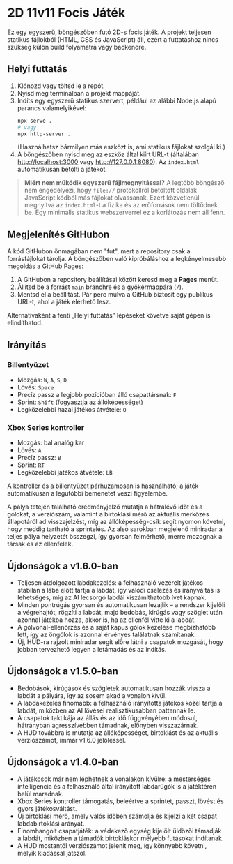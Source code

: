 # 2D 11v11 Focis Játék

Ez egy egyszerű, böngészőben futó 2D-s focis játék. A projekt teljesen statikus fájlokból (HTML, CSS és JavaScript) áll, ezért a futtatáshoz nincs szükség külön build folyamatra vagy backendre.

## Helyi futtatás

1. Klónozd vagy töltsd le a repót.
2. Nyisd meg terminálban a projekt mappáját.
3. Indíts egy egyszerű statikus szervert, például az alábbi Node.js alapú parancs valamelyikével:
   ```bash
   npx serve .
   # vagy
   npx http-server .
   ```
   (Használhatsz bármilyen más eszközt is, ami statikus fájlokat szolgál ki.)
4. A böngészőben nyisd meg az eszköz által kiírt URL-t (általában <http://localhost:3000> vagy <http://127.0.0.1:8080>). Az `index.html` automatikusan betölti a játékot.

> **Miért nem működik egyszerű fájlmegnyitással?**
> A legtöbb böngésző nem engedélyezi, hogy `file://` protokollról betöltött oldalak JavaScript kódból más fájlokat olvassanak. Ezért közvetlenül megnyitva az `index.html`-t a fizika és az erőforrások nem töltődnek be. Egy minimális statikus webszerverrel ez a korlátozás nem áll fenn.

## Megjelenítés GitHubon

A kód GitHubon önmagában nem "fut", mert a repository csak a forrásfájlokat tárolja. A böngészőben való kipróbáláshoz a legkényelmesebb megoldás a GitHub Pages:

1. A GitHubon a repository beállításai között keresd meg a **Pages** menüt.
2. Állítsd be a forrást `main` branchre és a gyökérmappára (`/`).
3. Mentsd el a beállítást. Pár perc múlva a GitHub biztosít egy publikus URL-t, ahol a játék elérhető lesz.

Alternatívaként a fenti „Helyi futtatás” lépéseket követve saját gépen is elindíthatod.

## Irányítás

### Billentyűzet

- Mozgás: `W`, `A`, `S`, `D`
- Lövés: `Space`
- Precíz passz a legjobb pozícióban álló csapattársnak: `F`
- Sprint: `Shift` (fogyasztja az állóképességet)
- Legközelebbi hazai játékos átvétele: `Q`

### Xbox Series kontroller

- Mozgás: bal analóg kar
- Lövés: `A`
- Precíz passz: `B`
- Sprint: `RT`
- Legközelebbi játékos átvétele: `LB`

A kontroller és a billentyűzet párhuzamosan is használható; a játék automatikusan a legutóbbi bemenetet veszi figyelembe.

A pálya tetején található eredményjelző mutatja a hátralévő időt és a gólokat, a verziószám, valamint a birtoklási mérő az aktuális mérkőzés állapotáról ad visszajelzést, míg az állóképesség-csík segít nyomon követni, hogy meddig tartható a sprintelés. Az alsó sarokban megjelenő miniradar a teljes pálya helyzetét összegzi, így gyorsan felmérhető, merre mozognak a társak és az ellenfelek.

## Újdonságok a v1.6.0-ban

- Teljesen átdolgozott labdakezelés: a felhasználó vezérelt játékos stabilan a lába előtt tartja a labdát, így valódi cselezés és irányváltás is lehetséges, míg az AI lecsorgó labdái kiszámíthatóbb ívet kapnak.
- Minden pontrúgás gyorsan és automatikusan lezajlik – a rendszer kijelöli a végrehajtót, rögzíti a labdát, majd bedobás, kirúgás vagy szöglet után azonnal játékba hozza, akkor is, ha az ellenfél vitte ki a labdát.
- A gólvonal-ellenőrzés és a saját kapus gólok kezelése megbízhatóbb lett, így az öngólok is azonnal érvényes találatnak számítanak.
- Új, HUD-ra rajzolt miniradar segít előre látni a csapatok mozgását, hogy jobban tervezhető legyen a letámadás és az indítás.

## Újdonságok a v1.5.0-ban

- Bedobások, kirúgások és szögletek automatikusan hozzák vissza a labdát a pályára, így az sosem akad a vonalon kívül.
- A labdakezelés finomabb: a felhasználó irányította játékos közel tartja a labdát, miközben az AI lövései realisztikusabban pattannak le.
- A csapatok taktikája az állás és az idő függvényében módosul, hátrányban agresszívebben támadnak, előnyben visszazárnak.
- A HUD továbbra is mutatja az állóképességet, birtoklást és az aktuális verziószámot, immár v1.6.0 jelöléssel.

## Újdonságok a v1.4.0-ban

- A játékosok már nem léphetnek a vonalakon kívülre: a mesterséges intelligencia és a felhasználó által irányított labdarúgók is a játéktéren belül maradnak.
- Xbox Series kontroller támogatás, beleértve a sprintet, passzt, lövést és gyors játékosváltást.
- Új birtoklási mérő, amely valós időben számolja és kijelzi a két csapat labdabirtoklási arányát.
- Finomhangolt csapatjáték: a védekező egység kijelölt üldözői támadják a labdát, miközben a támadók birtokláskor mélyebb futásokat indítanak.
- A HUD mostantól verziószámot jelenít meg, így könnyebb követni, melyik kiadással játszol.
